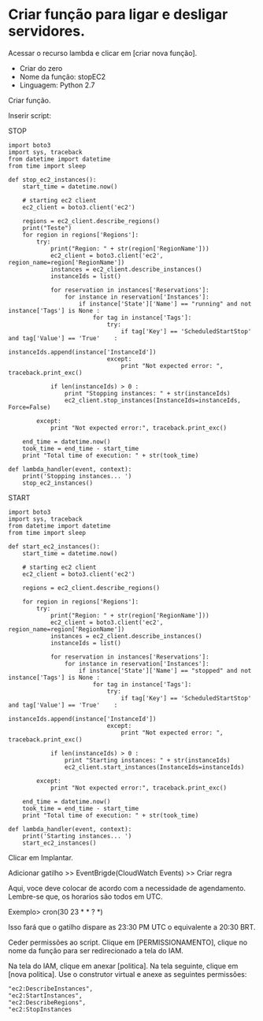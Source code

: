 # Criar função para ligar e desligar servidores.

Acessar o recurso lambda e clicar em [criar nova função]. 

 - Criar do zero
 - Nome da função: stopEC2
 - Linguagem: Python 2.7

Criar função. 

Inserir script: 

STOP
``` 
import boto3
import sys, traceback
from datetime import datetime
from time import sleep

def stop_ec2_instances():
    start_time = datetime.now()

    # starting ec2 client
    ec2_client = boto3.client('ec2')

    regions = ec2_client.describe_regions()
    print("Teste")
    for region in regions['Regions']:
        try:
            print("Region: " + str(region['RegionName']))
            ec2_client = boto3.client('ec2', region_name=region['RegionName'])
            instances = ec2_client.describe_instances()
            instanceIds = list()
            
            for reservation in instances['Reservations']:
                for instance in reservation['Instances']:
                    if instance['State']['Name'] == "running" and not instance['Tags'] is None : 
                        for tag in instance['Tags']:
                            try:
                                if tag['Key'] == 'ScheduledStartStop' and tag['Value'] == 'True'    :
                                    instanceIds.append(instance['InstanceId'])
                            except:
                                print "Not expected error: ", traceback.print_exc()
                      
            if len(instanceIds) > 0 : 
                print "Stopping instances: " + str(instanceIds)
                ec2_client.stop_instances(InstanceIds=instanceIds, Force=False)                                                   
                                                            
        except:
            print "Not expected error:", traceback.print_exc()
                                                           
    end_time = datetime.now()
    took_time = end_time - start_time
    print "Total time of execution: " + str(took_time)    

def lambda_handler(event, context):
    print('Stopping instances... ')
    stop_ec2_instances()
```

START
```
import boto3
import sys, traceback
from datetime import datetime
from time import sleep

def start_ec2_instances():
    start_time = datetime.now()

    # starting ec2 client
    ec2_client = boto3.client('ec2')

    regions = ec2_client.describe_regions()

    for region in regions['Regions']:
        try:
            print("Region: " + str(region['RegionName']))
            ec2_client = boto3.client('ec2', region_name=region['RegionName'])
            instances = ec2_client.describe_instances()
            instanceIds = list()
            
            for reservation in instances['Reservations']:
                for instance in reservation['Instances']:
                    if instance['State']['Name'] == "stopped" and not instance['Tags'] is None : 
                        for tag in instance['Tags']:
                            try:
                                if tag['Key'] == 'ScheduledStartStop' and tag['Value'] == 'True'    :
                                    instanceIds.append(instance['InstanceId'])
                            except:
                                print "Not expected error: ", traceback.print_exc()
                      
            if len(instanceIds) > 0 : 
                print "Starting instances: " + str(instanceIds)
                ec2_client.start_instances(InstanceIds=instanceIds)                                                   
                                                            
        except:
            print "Not expected error:", traceback.print_exc()
                                                           
    end_time = datetime.now()
    took_time = end_time - start_time
    print "Total time of execution: " + str(took_time)    

def lambda_handler(event, context):
    print('Starting instances... ')
    start_ec2_instances()
```

Clicar em Implantar. 

Adicionar gatilho >> EventBrigde(CloudWatch Events) >> Criar regra

Aqui, voce deve colocar de acordo com a necessidade de agendamento. Lembre-se que, os horarios são todos em UTC.

Exemplo> 
cron(30 23 * * ? *)

Isso fará que o gatilho dispare as 23:30 PM UTC o equivalente a 20:30 BRT.

Ceder permissões ao script. Clique em [PERMISSIONAMENTO], clique no nome da função para ser redirecionado a tela do IAM.

Na tela do IAM, clique em anexar [politica]. Na tela seguinte, clique em [nova politica]. Use o construtor virtual e anexe as seguintes permissões:

```
"ec2:DescribeInstances",
"ec2:StartInstances",
"ec2:DescribeRegions",
"ec2:StopInstances
```
